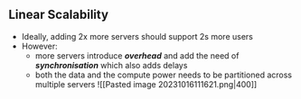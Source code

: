 ## Linear Scalability
- Ideally, adding 2x more servers should support 2s more users
- However:
	- more servers introduce ***overhead*** and add the need of ***synchronisation*** which also adds delays
	- both the data and the compute power needs to be partitioned across multiple servers
![[Pasted image 20231016111621.png|400]]
